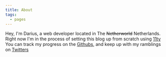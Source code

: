 ```yaml
---
title: About
tags:
  - pages
---
```


Hey, I'm Darius, a web developer located in The ~~Netherworld~~ Netherlands.  
Right now I'm in the process of setting this blog up from scratch using [11ty](https://www.11ty.dev/)  
You can track my progress on the [Githubs](https://github.com/dkruythoff/darius-codes), and keep up with my ramblings on [Twitters](https://twitter.com/dkruythoff)
